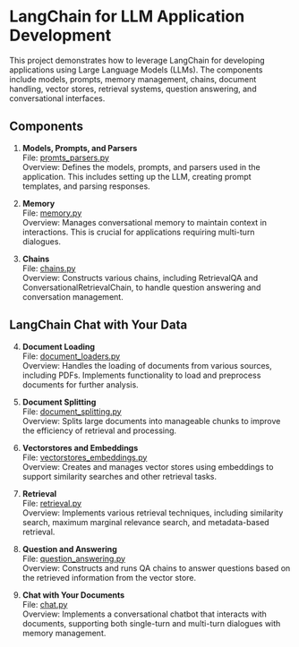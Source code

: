 # LangChain for LLM Application Development

This project demonstrates how to leverage LangChain for developing applications using Large Language Models (LLMs). The components include models, prompts, memory management, chains, document handling, vector stores, retrieval systems, question answering, and conversational interfaces.

## Components

1. **Models, Prompts, and Parsers**  
   File: [promts_parsers.py](/promts_parsers.py)  
   Overview: Defines the models, prompts, and parsers used in the application. This includes setting up the LLM, creating prompt templates, and parsing responses.

2. **Memory**  
   File: [memory.py](/memory.py)  
   Overview: Manages conversational memory to maintain context in interactions. This is crucial for applications requiring multi-turn dialogues.

3. **Chains**  
   File: [chains.py](/chains.py)  
   Overview: Constructs various chains, including RetrievalQA and ConversationalRetrievalChain, to handle question answering and conversation management.

## LangChain Chat with Your Data

4. **Document Loading**  
   File: [document_loaders.py](/document_loaders.py)  
   Overview: Handles the loading of documents from various sources, including PDFs. Implements functionality to load and preprocess documents for further analysis.

5. **Document Splitting**  
   File: [document_splitting.py](/document_splitting.py)  
   Overview: Splits large documents into manageable chunks to improve the efficiency of retrieval and processing.

6. **Vectorstores and Embeddings**  
   File: [vectorstores_embeddings.py](/vectorstores_embeddings.py)  
   Overview: Creates and manages vector stores using embeddings to support similarity searches and other retrieval tasks.

7. **Retrieval**  
   File: [retrieval.py](/retrieval.py)  
   Overview: Implements various retrieval techniques, including similarity search, maximum marginal relevance search, and metadata-based retrieval.

8. **Question and Answering**  
   File: [question_answering.py](/question_answering.py)  
   Overview: Constructs and runs QA chains to answer questions based on the retrieved information from the vector store.

9. **Chat with Your Documents**  
   File: [chat.py](/chat.py)  
   Overview: Implements a conversational chatbot that interacts with documents, supporting both single-turn and multi-turn dialogues with memory management.






